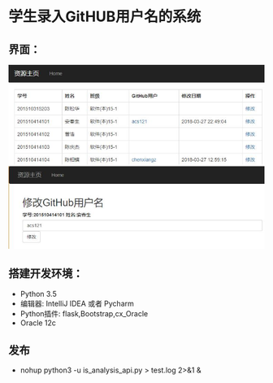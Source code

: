 ﻿<!-- markdownlint-disable MD033-->
<!-- 禁止MD033类型的警告 https://www.npmjs.com/package/markdownlint -->

# 学生录入GitHUB用户名的系统

## 界面：
![](p1.jpg)
![](p2.jpg)

## 搭建开发环境：
- Python 3.5
- 编辑器: IntelliJ IDEA 或者 Pycharm
- Python插件: flask,Bootstrap,cx_Oracle
- Oracle 12c

## 发布
- nohup python3 -u is_analysis_api.py > test.log 2>&1 &

